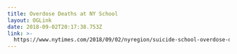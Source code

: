 ```yaml
---
title: Overdose Deaths at NY School
layout: OGLink
date: 2018-09-02T20:17:38.753Z
link: >-
  https://www.nytimes.com/2018/09/02/nyregion/suicide-school-overdose-deaths-ny-family-foundation.html?action=click&module=Top%20Stories&pgtype=Homepage
---
```


